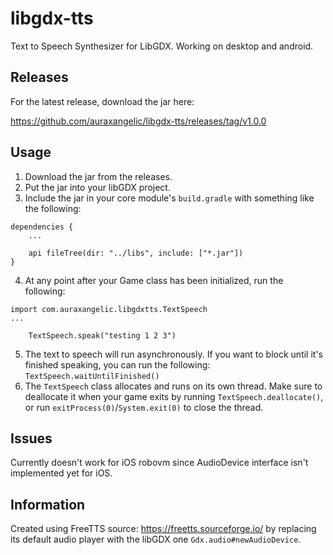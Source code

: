 # libgdx-tts
Text to Speech Synthesizer for LibGDX. Working on desktop and android.

## Releases

For the latest release, download the jar here:

https://github.com/auraxangelic/libgdx-tts/releases/tag/v1.0.0

## Usage

1. Download the jar from the releases.
2. Put the jar into your libGDX project.
3. Include the jar in your core module's `build.gradle` with something like the following: 
```
dependencies {
    ...
    
    api fileTree(dir: "../libs", include: ["*.jar"])
}
```
4. At any point after your Game class has been initialized, run the following:
```
import com.auraxangelic.libgdxtts.TextSpeech
...

    TextSpeech.speak("testing 1 2 3")
```
5. The text to speech will run asynchronously. If you want to block until it's finished speaking, you can run the following: `TextSpeech.waitUntilFinished()`
6. The `TextSpeech` class allocates and runs on its own thread. Make sure to deallocate it when your game exits by running `TextSpeech.deallocate()`, or run `exitProcess(0)`/`System.exit(0)` to close the thread.

## Issues
Currently doesn't work for iOS robovm since AudioDevice interface isn't implemented yet for iOS.

## Information
Created using FreeTTS source: https://freetts.sourceforge.io/ by replacing its default audio player with the libGDX one `Gdx.audio#newAudioDevice`.
